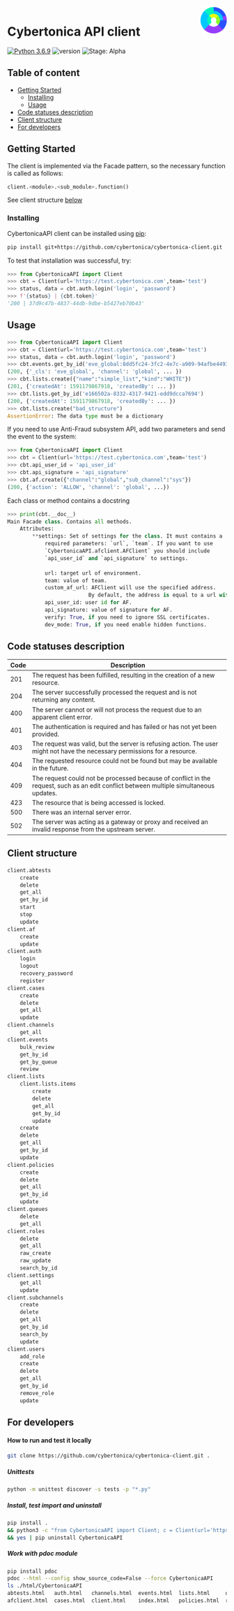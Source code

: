 <a href="https://cybertonica.com/">
    <img src="https://github.com/cybertonica/cybertonica-client/blob/master/ext/logo.png" alt="Cybertonica Ltd." title="Cybertonica" align="right" height="60" />
</a>

Cybertonica API client
======================
[![Python 3.6.9](https://img.shields.io/badge/python-3.6.9-blue.svg)](https://www.python.org/downloads/release/python-369/) ![version](https://img.shields.io/badge/version-0.1-blue) ![Stage: Alpha](https://img.shields.io/badge/stage-alpha-blueviolet)

## Table of content

- [Getting Started](#Getting-Started)
    - [Installing](#Installing)
    - [Usage](#Usage)
- [Code statuses description](#Code-statuses-description)
- [Client structure](#Client-structure)
- [For developers](#For-developers)
    
## Getting Started

The client is implemented via the Facade pattern, so the necessary function is called as follows:

```python
client.<module>.<sub_module>.function()
```
See client structure [below](#Client-structure)

### Installing

CybertonicaAPI client can be installed using [pip](https://pypi.org/project/pip/):

```sh
pip install git+https://github.com/cybertonica/cybertonica-client.git
```

To test that installation was successful, try:
```python
>>> from CybertonicaAPI import Client
>>> cbt = Client(url='https://test.cybertonica.com',team='test')
>>> status, data = cbt.auth.login('login', 'password')
>>> f'{status} | {cbt.token}'
'200 | 37d9c47b-4837-44db-9dbe-b5427eb70b43'
```

## Usage

```python
>>> from CybertonicaAPI import Client
>>> cbt = Client(url='https://test.cybertonica.com',team='test')
>>> status, data = cbt.auth.login('login', 'password')
>>> cbt.events.get_by_id('eve_global:8dd5fc24-3fc2-4e7c-a909-94afbe44931a')
(200, {'_cls': 'eve_global', 'channel': 'global', ... })
>>> cbt.lists.create({"name":"simple_list","kind":"WHITE"})
(201, {'createdAt': 1591179867918, 'createdBy': ... })
>>> cbt.lists.get_by_id('e166502a-8332-4317-9421-edd9dcca7694')
(200, {'createdAt': 1591179867918, 'createdBy': ... })
>>> cbt.lists.create("bad_structure")
AssertionError: The data type must be a dictionary
```
If you need to use Anti-Fraud subsystem API, add two parameters and send the event to the system:

```python
>>> from CybertonicaAPI import Client
>>> cbt = Client(url='https://test.cybertonica.com',team='test')
>>> cbt.api_user_id = 'api_user_id'
>>> cbt.api_signature = 'api_signature'
>>> cbt.af.create({"channel":"global","sub_channel":"sys"})
(200, {'action': 'ALLOW', 'channel': 'global', ...})
```
Each class or method contains a docstring

```python
>>> print(cbt.__doc__)
Main Facade class. Contains all methods.
    Attributes:
        **settings: Set of settings for the class. It must contains a
            required parameters: `url`, `team`. If you want to use
            `CybertonicaAPI.afclient.AFClient` you should include
            `api_user_id` and `api_signature` to settings.

            url: target url of environment.
            team: value of team.
            custom_af_url: AFClient will use the specified address.
                          By default, the address is equal to a url with a port 7499.
            api_user_id: user id for AF.
            api_signature: value of signature for AF.
            verify: True, if you need to ignore SSL certificates.
            dev_mode: True, if you need enable hidden functions.
```
## Code statuses description
| Code  | Description |
| ------------- | ------------- |
| 201  | The request has been fulfilled, resulting in the creation of a new resource.  |
| 204  | The server successfully processed the request and is not returning any content.  |
| 400  | The server cannot or will not process the request due to an apparent client error.  |
| 401  | The authentication is required and has failed or has not yet been provided.  |
| 403  | The request was valid, but the server is refusing action. The user might not have the necessary permissions for a resource.  |
| 404  | The requested resource could not be found but may be available in the future.  |
| 409  | The request could not be processed because of conflict in the request, such as an edit conflict between multiple simultaneous updates.  |
| 423  | The resource that is being accessed is locked.  |
| 500  | There was an internal server error.  |
| 502  | The server was acting as a gateway or proxy and received an invalid response from the upstream server.  |
## Client structure

```python
client.abtests
    create
    delete
    get_all
    get_by_id
    start
    stop
    update
client.af
    create
    update
client.auth
    login
    logout
    recovery_password
    register
client.cases
    create
    delete
    get_all
    update
client.channels
    get_all
client.events
    bulk_review
    get_by_id
    get_by_queue
    review
client.lists
    client.lists.items
        create
        delete
        get_all
        get_by_id
        update
    create
    delete
    get_all
    get_by_id
    update
client.policies
    create
    delete
    get_all
    get_by_id
    update
client.queues
    delete
    get_all
client.roles
    delete
    get_all
    raw_create
    raw_update
    search_by_id
client.settings
    get_all
    update
client.subchannels
    create
    delete
    get_all
    get_by_id
    search_by
    update
client.users
    add_role
    create
    delete
    get_all
    get_by_id
    remove_role
    update
```
## For developers
#### How to run and test it locally
```sh
git clone https://github.com/cybertonica/cybertonica-client.git .
```
##### Unittests
```sh
python -m unittest discover -s tests -p "*.py"
```
##### Install, test import and uninstall
```sh
pip install .
&& python3 -c "from CybertonicaAPI import Client; c = Client(url='https://test.com',team='test')"
&& yes | pip uninstall CybertonicaAPI
```
##### Work with pdoc module
```sh
pip install pdoc
pdoc --html --config show_source_code=False --force CybertonicaAPI
ls ./html/CybertonicaAPI
abtests.html   auth.html   channels.html  events.html  lists.html     queues.html  settings.html     users.html
afclient.html  cases.html  client.html    index.html   policies.html  roles.html   subchannels.html
```
